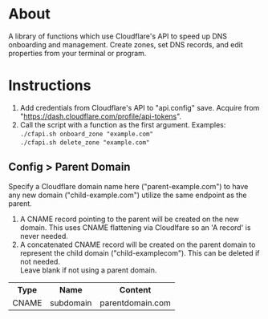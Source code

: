 # About
A library of functions which use Cloudflare's API to speed up DNS onboarding and management. Create zones, set DNS records, and edit properties from your terminal or program.  
# Instructions
1. Add credentials from Cloudflare's API to "api.config" save. Acquire from "https://dash.cloudflare.com/profile/api-tokens".
2. Call the script with a function as the first argument. Examples:  
```./cfapi.sh onboard_zone "example.com"```   
```./cfapi.sh delete_zone "example.com"```  
## Config > Parent Domain
Specify a Cloudflare domain name here ("parent-example.com") to have any new domain ("child-example.com") utilize the same endpoint as the parent.
1. A CNAME record pointing to the parent will be created on the new domain. This uses CNAME flattening via Cloudlfare so an 'A record' is never needed.  
2. A concatenated CNAME record will be created on the parent domain to represent the child domain ("child-examplecom"). This can be deleted if not needed.  
Leave blank if not using a parent domain.
<table>
    <tr>
        <th>Type</th>
        <th>Name</th>
        <th>Content</th>
    </tr>
    <tr>
        <td>CNAME</td>
        <td>subdomain</td>
        <td>parentdomain.com</td>
    </tr>
</table>
